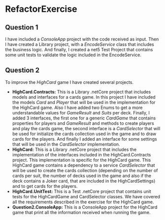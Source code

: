 # RefactorExercise

## Question 1

I have included a *ConsoleApp* project with the code received as input. Then I have created a Library project, with a *EncodeService* class that includes the business logic.
And finally, I created a net5 Test Project that contains some unit tests to validate the logic included in the EncodeService.

## Question 2

To improve the *HighCard* game I have created several projects.
* **HighCard.Contracts:** This is a Library .netCore project that includes models and interfaces for a cards game. 
In this project I have included the models *Card* and *Player* that will be used in the implementation for the HighCard game. Also I have added two Enums to get a more understandable values for *GameResult* and *Suits* per deck.
Finally, I added 3 interfaces, the first one for a generic *CardGame* that contains properties for players and *GameResult* and methods to create players and play the cards game, 
the second interface is a *CardSelector* that will be used for initialize the cards collection used in the game and to draw cards for the players. And finally I added an interface
for some settings that will be used in the *CardSelector* implementation.
* **HighCard:** This is a Library .netCore project that includes the implementation of the interfaces included in the HighCard.Contracts project. This implementation is specific for the HighCard game.
This HighCard game contains a dependency to a service *CardSelector* that will be used to create the cards collection (depending on the number of cards per suit, the number of decks used in the game and also if the deck contains a Joker card, that are included in the HighCardSettings) and to get cards for the players.
* **HighCard.UnitTest:** This is a Test .netCore project that contains unit tests for the HighCardGame and CardSelector classes. We have covered all the requirements described in the exercise for the HighCard game.
* **Question2.ConsoleApp:** This is a ConsoleApp project for the HighCard game that print all the information received when running the game.
